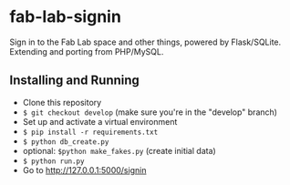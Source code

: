fab-lab-signin
==============

Sign in to the Fab Lab space and other things, powered by Flask/SQLite.
Extending and porting from PHP/MySQL.


Installing and Running
--------------------------
* Clone this repository
* ```$ git checkout develop``` (make sure you're in the "develop" branch)
* Set up and activate a virtual environment
* ```$ pip install -r requirements.txt```
* ```$ python db_create.py```
* optional: ```$python make_fakes.py``` (create initial data)
* ```$ python run.py```
*  Go to http://127.0.0.1:5000/signin
